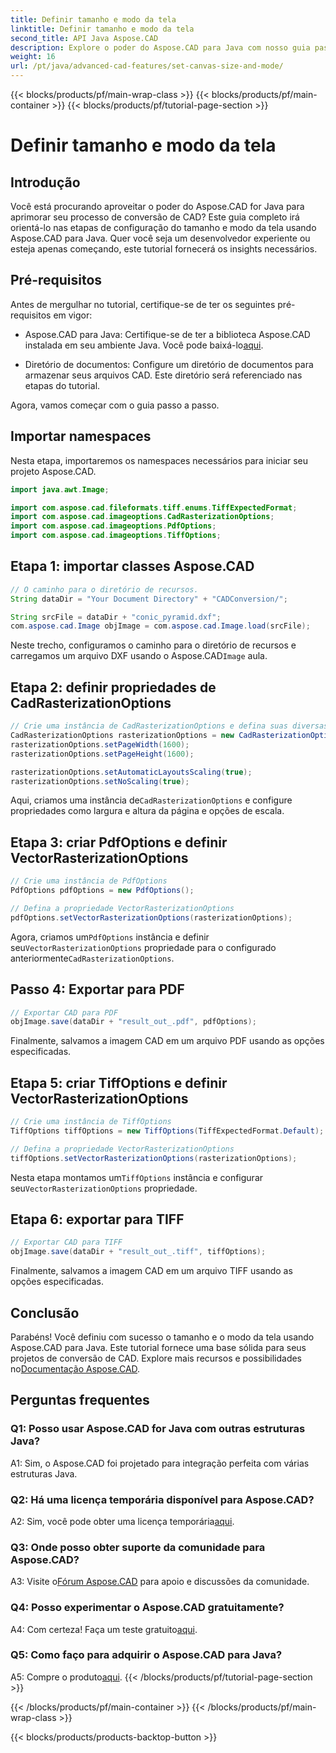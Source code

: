 ```yaml
---
title: Definir tamanho e modo da tela
linktitle: Definir tamanho e modo da tela
second_title: API Java Aspose.CAD
description: Explore o poder do Aspose.CAD para Java com nosso guia passo a passo sobre como definir o tamanho e o modo da tela. Converta facilmente arquivos CAD para formatos PDF e TIFF.
weight: 16
url: /pt/java/advanced-cad-features/set-canvas-size-and-mode/
---
```


{{< blocks/products/pf/main-wrap-class >}}
{{< blocks/products/pf/main-container >}}
{{< blocks/products/pf/tutorial-page-section >}}

# Definir tamanho e modo da tela

## Introdução

Você está procurando aproveitar o poder do Aspose.CAD for Java para aprimorar seu processo de conversão de CAD? Este guia completo irá orientá-lo nas etapas de configuração do tamanho e modo da tela usando Aspose.CAD para Java. Quer você seja um desenvolvedor experiente ou esteja apenas começando, este tutorial fornecerá os insights necessários.

## Pré-requisitos

Antes de mergulhar no tutorial, certifique-se de ter os seguintes pré-requisitos em vigor:

-  Aspose.CAD para Java: Certifique-se de ter a biblioteca Aspose.CAD instalada em seu ambiente Java. Você pode baixá-lo[aqui](https://releases.aspose.com/cad/java/).

- Diretório de documentos: Configure um diretório de documentos para armazenar seus arquivos CAD. Este diretório será referenciado nas etapas do tutorial.

Agora, vamos começar com o guia passo a passo.

## Importar namespaces

Nesta etapa, importaremos os namespaces necessários para iniciar seu projeto Aspose.CAD.
```java
import java.awt.Image;

import com.aspose.cad.fileformats.tiff.enums.TiffExpectedFormat;
import com.aspose.cad.imageoptions.CadRasterizationOptions;
import com.aspose.cad.imageoptions.PdfOptions;
import com.aspose.cad.imageoptions.TiffOptions;
```

## Etapa 1: importar classes Aspose.CAD

```java
// O caminho para o diretório de recursos.
String dataDir = "Your Document Directory" + "CADConversion/";

String srcFile = dataDir + "conic_pyramid.dxf";
com.aspose.cad.Image objImage = com.aspose.cad.Image.load(srcFile);
```

 Neste trecho, configuramos o caminho para o diretório de recursos e carregamos um arquivo DXF usando o Aspose.CAD`Image` aula.

## Etapa 2: definir propriedades de CadRasterizationOptions

```java
// Crie uma instância de CadRasterizationOptions e defina suas diversas propriedades
CadRasterizationOptions rasterizationOptions = new CadRasterizationOptions();
rasterizationOptions.setPageWidth(1600);
rasterizationOptions.setPageHeight(1600);

rasterizationOptions.setAutomaticLayoutsScaling(true);
rasterizationOptions.setNoScaling(true);
```

 Aqui, criamos uma instância de`CadRasterizationOptions` e configure propriedades como largura e altura da página e opções de escala.

## Etapa 3: criar PdfOptions e definir VectorRasterizationOptions

```java
// Crie uma instância de PdfOptions
PdfOptions pdfOptions = new PdfOptions();

// Defina a propriedade VectorRasterizationOptions
pdfOptions.setVectorRasterizationOptions(rasterizationOptions);
```

 Agora, criamos um`PdfOptions` instância e definir seu`VectorRasterizationOptions` propriedade para o configurado anteriormente`CadRasterizationOptions`.

## Passo 4: Exportar para PDF

```java
// Exportar CAD para PDF
objImage.save(dataDir + "result_out_.pdf", pdfOptions);
```

Finalmente, salvamos a imagem CAD em um arquivo PDF usando as opções especificadas.

## Etapa 5: criar TiffOptions e definir VectorRasterizationOptions

```java
// Crie uma instância de TiffOptions
TiffOptions tiffOptions = new TiffOptions(TiffExpectedFormat.Default);

// Defina a propriedade VectorRasterizationOptions
tiffOptions.setVectorRasterizationOptions(rasterizationOptions);
```

Nesta etapa montamos um`TiffOptions` instância e configurar seu`VectorRasterizationOptions` propriedade.

## Etapa 6: exportar para TIFF

```java
// Exportar CAD para TIFF
objImage.save(dataDir + "result_out_.tiff", tiffOptions);
```

Finalmente, salvamos a imagem CAD em um arquivo TIFF usando as opções especificadas.

## Conclusão

 Parabéns! Você definiu com sucesso o tamanho e o modo da tela usando Aspose.CAD para Java. Este tutorial fornece uma base sólida para seus projetos de conversão de CAD. Explore mais recursos e possibilidades no[Documentação Aspose.CAD](https://reference.aspose.com/cad/java/).

## Perguntas frequentes

### Q1: Posso usar Aspose.CAD for Java com outras estruturas Java?

A1: Sim, o Aspose.CAD foi projetado para integração perfeita com várias estruturas Java.

### Q2: Há uma licença temporária disponível para Aspose.CAD?

 A2: Sim, você pode obter uma licença temporária[aqui](https://purchase.aspose.com/temporary-license/).

### Q3: Onde posso obter suporte da comunidade para Aspose.CAD?

 A3: Visite o[Fórum Aspose.CAD](https://forum.aspose.com/c/cad/19) para apoio e discussões da comunidade.

### Q4: Posso experimentar o Aspose.CAD gratuitamente?

 A4: Com certeza! Faça um teste gratuito[aqui](https://releases.aspose.com/).

### Q5: Como faço para adquirir o Aspose.CAD para Java?

 A5: Compre o produto[aqui](https://purchase.aspose.com/buy).
{{< /blocks/products/pf/tutorial-page-section >}}

{{< /blocks/products/pf/main-container >}}
{{< /blocks/products/pf/main-wrap-class >}}

{{< blocks/products/products-backtop-button >}}
